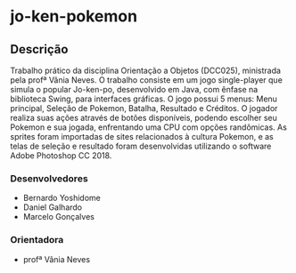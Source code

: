 # jo-ken-pokemon

## Descrição
  Trabalho prático da disciplina Orientação a Objetos (DCC025), ministrada pela profª Vânia Neves. O trabalho consiste em um jogo single-player que simula o popular Jo-ken-po, desenvolvido em Java, com ênfase na biblioteca Swing, para interfaces gráficas. O jogo possui 5 menus: Menu principal, Seleção de Pokemon, Batalha, Resultado e Créditos. O jogador realiza suas ações através de botões disponíveis, podendo escolher seu Pokemon e sua jogada, enfrentando uma CPU com opções randômicas. As sprites foram importadas de sites relacionados à cultura Pokemon, e as telas de seleção e resultado foram desenvolvidas utilizando o software Adobe Photoshop CC 2018. 

### Desenvolvedores
*  Bernardo Yoshidome 
*  Daniel Galhardo 
*  Marcelo Gonçalves 

### Orientadora
*  profª Vânia Neves
